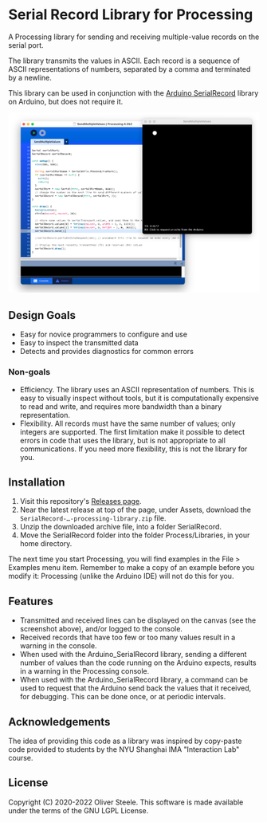 # Serial Record Library for Processing

A Processing library for sending and receiving multiple-value records on the
serial port.

The library transmits the values in ASCII. Each record is a sequence of ASCII
representations of numbers, separated by a comma and terminated by a newline.

This library can be used in conjunction with the [Arduino
SerialRecord](https://github.com/osteele/Arduino_SerialRecord) library on
Arduino, but does not require it.

![](docs/screenshot.png "Screenshot")

## Design Goals

- Easy for novice programmers to configure and use
- Easy to inspect the transmitted data
- Detects and provides diagnostics for common errors

### Non-goals

- Efficiency. The library uses an ASCII representation of numbers. This is easy
  to visually inspect without tools, but it is computationally expensive to read
  and write, and requires more bandwidth than a binary representation.
- Flexibility. All records must have the same number of values; only integers
  are supported. The first limitation make it possible to detect errors in code
  that uses the library, but is not appropriate to all communications. If you
  need more flexibility, this is not the library for you.

## Installation

1. Visit this repository's [Releases
   page](https://github.com/osteele/Processing_SerialRecord/releases).
2. Near the latest release at top of the page, under Assets, download the
   `SerialRecord-…-processing-library.zip` file.
3. Unzip the downloaded archive file, into a folder SerialRecord.
4. Move the SerialRecord folder into the folder Process/Libraries, in your home
   directory.

The next time you start Processing, you will find examples in the File >
Examples menu item. Remember to make a copy of an example before you modify it:
Processing (unlike the Arduino IDE) will not do this for you.

## Features

- Transmitted and received lines can be displayed on the canvas (see the
  screenshot above), and/or logged to the console.
- Received records that have too few or too many values result in a warning
  in the console.
- When used with the Arduino_SerialRecord library, sending a different number
  of values than the code running on the Arduino expects, results in a warning
  in the Processing console.
- When used with the Arduino_SerialRecord library, a command can be used to
  request that the Arduino send back the values that it received, for debugging.
  This can be done once, or at periodic intervals.

## Acknowledgements

The idea of providing this code as a library was inspired by copy-paste code
provided to students by the NYU Shanghai IMA "Interaction Lab" course.

## License

Copyright (C) 2020-2022 Oliver Steele. This software is made available under the
terms of the GNU LGPL License.
